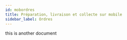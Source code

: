 ```yaml
---
id: mobordres
title: Préparation, livraison et collecte sur mobile
sidebar_label: Ordres
---
```


this is another document
